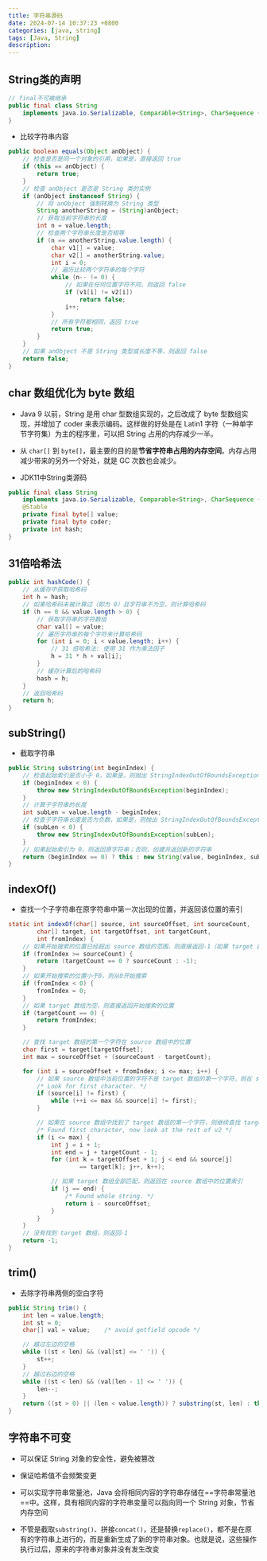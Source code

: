 ```yaml
---
title: 字符串源码
date: 2024-07-14 10:37:23 +0800
categories: [java, string]
tags: [Java, String]
description: 
---
```

## String类的声明

```java
// final不可被继承
public final class String
    implements java.io.Serializable, Comparable<String>, CharSequence {
}
```

- 比较字符串内容

```java
public boolean equals(Object anObject) {
    // 检查是否是同一个对象的引用，如果是，直接返回 true
    if (this == anObject) {
        return true;
    }
    // 检查 anObject 是否是 String 类的实例
    if (anObject instanceof String) {
        // 将 anObject 强制转换为 String 类型
        String anotherString = (String)anObject;
        // 获取当前字符串的长度
        int n = value.length;
        // 检查两个字符串长度是否相等
        if (n == anotherString.value.length) {
            char v1[] = value;
            char v2[] = anotherString.value;
            int i = 0;
            // 遍历比较两个字符串的每个字符
            while (n-- != 0) {
                // 如果在任何位置字符不同，则返回 false
                if (v1[i] != v2[i])
                    return false;
                i++;
            }
            // 所有字符都相同，返回 true
            return true;
        }
    }
    // 如果 anObject 不是 String 类型或长度不等，则返回 false
    return false;
}
```

##  char 数组优化为 byte 数组

- Java 9 以前，String 是用 char 型数组实现的，之后改成了 byte 型数组实现，并增加了 coder 来表示编码。这样做的好处是在 Latin1 字符（一种单字节字符集）为主的程序里，可以把 String 占用的内存减少一半。
- 从 `char[]` 到 `byte[]`，最主要的目的是**节省字符串占用的内存空间**。内存占用减少带来的另外一个好处，就是 GC 次数也会减少。

- JDK11中String类源码

```java
public final class String
    implements java.io.Serializable, Comparable<String>, CharSequence {
    @Stable
    private final byte[] value;
    private final byte coder;
    private int hash;
}
```

## 31倍哈希法

```java
public int hashCode() {
    // 从缓存中获取哈希码
    int h = hash;
    // 如果哈希码未被计算过（即为 0）且字符串不为空，则计算哈希码
    if (h == 0 && value.length > 0) {
        // 获取字符串的字符数组
        char val[] = value;
        // 遍历字符串的每个字符来计算哈希码
        for (int i = 0; i < value.length; i++) {
            // 31 倍哈希法: 使用 31 作为乘法因子
            h = 31 * h + val[i];
        }
        // 缓存计算后的哈希码
        hash = h;
    }
    // 返回哈希码
    return h;
}
```

## subString()

- 截取字符串

```java
public String substring(int beginIndex) {
    // 检查起始索引是否小于 0，如果是，则抛出 StringIndexOutOfBoundsException 异常
    if (beginIndex < 0) {
        throw new StringIndexOutOfBoundsException(beginIndex);
    }
    // 计算子字符串的长度
    int subLen = value.length - beginIndex;
    // 检查子字符串长度是否为负数，如果是，则抛出 StringIndexOutOfBoundsException 异常
    if (subLen < 0) {
        throw new StringIndexOutOfBoundsException(subLen);
    }
    // 如果起始索引为 0，则返回原字符串；否则，创建并返回新的字符串
    return (beginIndex == 0) ? this : new String(value, beginIndex, subLen);
}
```

## indexOf()

- 查找一个子字符串在原字符串中第一次出现的位置，并返回该位置的索引

```java
static int indexOf(char[] source, int sourceOffset, int sourceCount,
        char[] target, int targetOffset, int targetCount,
        int fromIndex) {
    // 如果开始搜索的位置已经超出 source 数组的范围，则直接返回-1（如果 target 数组为空，则返回 sourceCount）
    if (fromIndex >= sourceCount) {
        return (targetCount == 0 ? sourceCount : -1);
    }
    // 如果开始搜索的位置小于0，则从0开始搜索
    if (fromIndex < 0) {
        fromIndex = 0;
    }
    // 如果 target 数组为空，则直接返回开始搜索的位置
    if (targetCount == 0) {
        return fromIndex;
    }

    // 查找 target 数组的第一个字符在 source 数组中的位置
    char first = target[targetOffset];
    int max = sourceOffset + (sourceCount - targetCount);

    for (int i = sourceOffset + fromIndex; i <= max; i++) {
        // 如果 source 数组中当前位置的字符不是 target 数组的第一个字符，则在 source 数组中继续查找 target 数组的第一个字符
        /* Look for first character. */
        if (source[i] != first) {
            while (++i <= max && source[i] != first);
        }

        // 如果在 source 数组中找到了 target 数组的第一个字符，则继续查找 target 数组的剩余部分是否匹配
        /* Found first character, now look at the rest of v2 */
        if (i <= max) {
            int j = i + 1;
            int end = j + targetCount - 1;
            for (int k = targetOffset + 1; j < end && source[j]
                    == target[k]; j++, k++);

            // 如果 target 数组全部匹配，则返回在 source 数组中的位置索引
            if (j == end) {
                /* Found whole string. */
                return i - sourceOffset;
            }
        }
    }
    // 没有找到 target 数组，则返回-1
    return -1;
}
```

## trim()

- 去除字符串两侧的空白字符

```java
public String trim() {
    int len = value.length;
    int st = 0;
    char[] val = value;    /* avoid getfield opcode */

    // 越过左边的空格
    while ((st < len) && (val[st] <= ' ')) {
        st++;
    }
    // 越过右边的空格
    while ((st < len) && (val[len - 1] <= ' ')) {
        len--;
    }
    return ((st > 0) || (len < value.length)) ? substring(st, len) : this;
}
```

## 字符串不可变

- 可以保证 String 对象的安全性，避免被篡改
- 保证哈希值不会频繁变更
- 可以实现字符串常量池，Java 会将相同内容的字符串存储在==字符串常量池==中。这样，具有相同内容的字符串变量可以指向同一个 String 对象，节省内存空间

- 不管是截取`substring()`、拼接`concat()`，还是替换`replace()`，都不是在原有的字符串上进行的，而是重新生成了新的字符串对象。也就是说，这些操作执行过后，原来的字符串对象并没有发生改变

